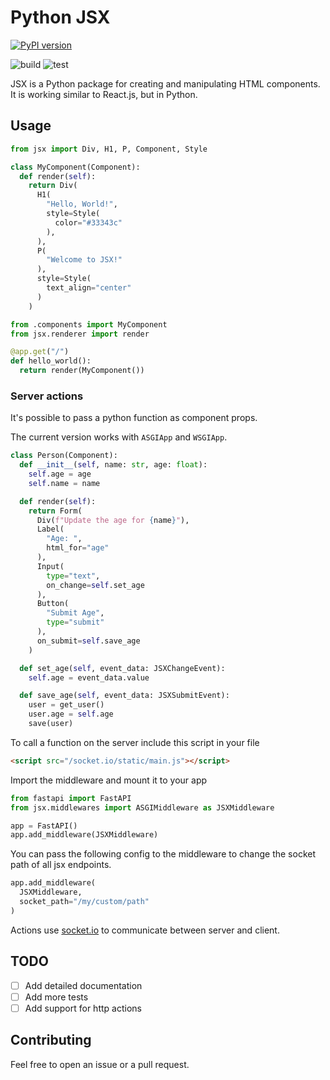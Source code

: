 # Python JSX

[![PyPI version](https://badge.fury.io/py/jsx.svg)](https://pypi.org/project/jsx)

![build](https://github.com/xpodev/pyrl/actions/workflows/python-publish.yml/badge.svg)
![test](https://github.com/xpodev/pyrl/actions/workflows/python-test.yml/badge.svg)

JSX is a Python package for creating and manipulating HTML components. It is working similar to React.js, but in Python.


## Usage

```python
from jsx import Div, H1, P, Component, Style

class MyComponent(Component):
  def render(self):
    return Div(
      H1(
        "Hello, World!",
        style=Style(
          color="#33343c"
        ),
      ),
      P(
        "Welcome to JSX!"
      ),
      style=Style(
        text_align="center"
      )
    )
```
```python
from .components import MyComponent
from jsx.renderer import render

@app.get("/")
def hello_world():
  return render(MyComponent())
```

### Server actions
It's possible to pass a python function as component props.

The current version works with `ASGIApp` and `WSGIApp`.
```python
class Person(Component):
  def __init__(self, name: str, age: float):
    self.age = age
    self.name = name

  def render(self):
    return Form(
      Div(f"Update the age for {name}"),
      Label(
        "Age: ",
        html_for="age"
      ),
      Input(
        type="text",
        on_change=self.set_age
      ),
      Button(
        "Submit Age",
        type="submit"
      ),
      on_submit=self.save_age
    )

  def set_age(self, event_data: JSXChangeEvent):
    self.age = event_data.value

  def save_age(self, event_data: JSXSubmitEvent):
    user = get_user()
    user.age = self.age
    save(user)
```
To call a function on the server include this script in your file
```html
<script src="/socket.io/static/main.js"></script>
```
Import the middleware and mount it to your app
```python
from fastapi import FastAPI
from jsx.middlewares import ASGIMiddleware as JSXMiddleware

app = FastAPI()
app.add_middleware(JSXMiddleware)
```
You can pass the following config to the middleware to change the socket path of all jsx endpoints.
```python
app.add_middleware(
  JSXMiddleware,
  socket_path="/my/custom/path"
)
```
Actions use [socket.io](https://socket.io) to communicate between server and client.

## TODO
- [ ] Add detailed documentation
- [ ] Add more tests
- [ ] Add support for http actions
## Contributing
Feel free to open an issue or a pull request.
